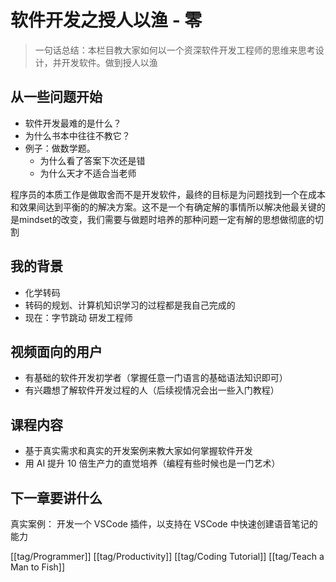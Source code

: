 # 软件开发之授人以渔 - 零

> 一句话总结：本栏目教大家如何以一个资深软件开发工程师的思维来思考设计，并开发软件。做到授人以渔

## 从一些问题开始
- 软件开发最难的是什么？
- 为什么书本中往往不教它？
- 例子：做数学题。
  - 为什么看了答案下次还是错
  - 为什么天才不适合当老师

程序员的本质工作是做取舍而不是开发软件，最终的目标是为问题找到一个在成本和效果间达到平衡的的解决方案。这不是一个有确定解的事情所以解决他最关键的是mindset的改变，我们需要与做题时培养的那种问题一定有解的思想做彻底的切割

## 我的背景
- 化学转码
- 转码的规划、计算机知识学习的过程都是我自己完成的
- 现在：字节跳动 研发工程师

## 视频面向的用户

- 有基础的软件开发初学者（掌握任意一门语言的基础语法知识即可）
- 有兴趣想了解软件开发过程的人（后续视情况会出一些入门教程）

## 课程内容

- 基于真实需求和真实的开发案例来教大家如何掌握软件开发
- 用 AI 提升 10 倍生产力的直觉培养（编程有些时候也是一门艺术）

## 下一章要讲什么

真实案例：
开发一个 VSCode 插件，以支持在 VSCode 中快速创建语音笔记的能力

[[tag/Programmer]] [[tag/Productivity]] [[tag/Coding Tutorial]] [[tag/Teach a Man to Fish]]
